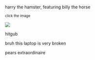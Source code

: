 harry the hamster, featuring billy the horse

<sup>click the image</sup>

[![](https://i.imgur.com/4q8ozKX.png)](https://youtu.be/QwU8j2_6IOI)

hitgub

bruh this laptop is very broken

pears extraordinaire
